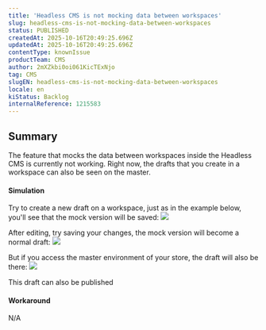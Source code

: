 ```yaml
---
title: 'Headless CMS is not mocking data between workspaces'
slug: headless-cms-is-not-mocking-data-between-workspaces
status: PUBLISHED
createdAt: 2025-10-16T20:49:25.696Z
updatedAt: 2025-10-16T20:49:25.696Z
contentType: knownIssue
productTeam: CMS
author: 2mXZkbi0oi061KicTExNjo
tag: CMS
slugEN: headless-cms-is-not-mocking-data-between-workspaces
locale: en
kiStatus: Backlog
internalReference: 1215583
---
```


## Summary


The feature that mocks the data between workspaces inside the Headless CMS is currently not working. Right now, the drafts that you create in a workspace can also be seen on the master.


#### Simulation


Try to create a new draft on a workspace, just as in the example below, you'll see that the mock version will be saved:
 ![](https://vtexhelp.zendesk.com/attachments/token/ALJXihZcrD2L1K4FwrXfqZpML/?name=image.png)

After editing, try saving your changes, the mock version will become a normal draft:
 ![](https://vtexhelp.zendesk.com/attachments/token/mrwjyqtC4ALC3DIlVXwP9sXXA/?name=image.png)

But if you access the master environment of your store, the draft will also be there:
 ![](https://vtexhelp.zendesk.com/attachments/token/DgHHvGNcu18BBx5CZqXoPmw9Z/?name=image.png)

This draft can also be published


#### Workaround


N/A



